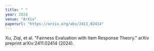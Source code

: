 ```yaml
---
title: " "
year: 2024
venue: "ArXiv"
paperurl: "https://arxiv.org/abs/2411.02414"
---
```

Xu, Ziqi, et al. "Fairness Evaluation with Item Response Theory." arXiv preprint arXiv:2411.02414 (2024).